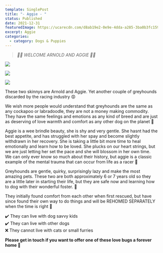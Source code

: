 ```yaml
---
template: SinglePost
title: "- Aggie - "
status: Published
date: 2021-12-31
featuredImage: https://ucarecdn.com/d8ab19e2-0e9e-4dda-a285-3ba0b3fc1594/-/crop/828x453/0,472/-/preview/
excerpt: Aggie
categories:
  - category: Dogs & Puppies
---
```

> *🖤🤎 WELCOME ARNOLD AND AGGIE 🤎🖤*

![](https://ucarecdn.com/37dca53e-a702-4df2-a933-a3f16215f82a/)

![](https://ucarecdn.com/4340004e-cd3c-41b3-9d96-b23c077e2b5a/)

![](https://ucarecdn.com/588d4913-7b9b-49cf-87d3-228032465918/)

These two skinnys are Arnold and Aggie. Yet another couple of greyhounds discarded by the racing industry 😡

We wish more people would understand that greyhounds are the same as any cockapoo or labradoodle, they are not a money making commodity. They have the same feelings and emotions as any kind of breed and are just as deserving of love warmth and comfort as any other dog on the planet 🐶

Aggie is a wee brindle beauty, she is shy and very gentle. She hasnt had the best appetite, and has struggled with her spay and become slightly withdrawn in her recovery. She is taking a little bit more time to heal emotionally and learn how to be loved. She plucks on our heart strings, but we are just letting her set the pace and she will blossom in her own time. We can only ever know so much about their history, but aggie is a classic example of the mental trauma that can occur from life as a racer 🥺

Greyhounds are gentle, quirky, surprisingly lazy and make the most amazing pets. These two are both approximately 6 or 7 years old so they are a little later in starting their life, but they are safe now and learning how to dog with their wonderful foster. 🐶

They initially found comfort from each other when first rescued, but have since found their own way to do things and will be REHOMED SEPARATELY when the time is right 🙂

✔️ They can live with dog savvy kids\
✔️ They can live with other dogs\
❌ They cannot live with cats or small furries

**Please get in touch if you want to offer one of these love bugs a forever home 🏡**